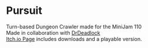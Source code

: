 # Pursuit
Turn-based Dungeon Crawler made for the MiniJam 110  
Made in collaboration with [DrDeadlock](https://drdeadlock.itch.io/)  
[Itch.io Page](https://upperc.itch.io/pursuit) includes downloads and a playable version.
